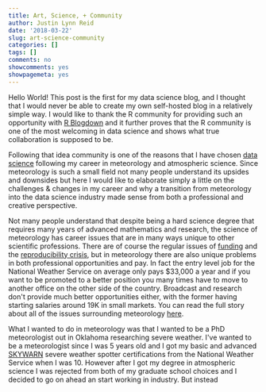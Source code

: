 ```yaml
---
title: Art, Science, + Community
author: Justin Lynn Reid
date: '2018-03-22'
slug: art-science-community
categories: []
tags: []
comments: no
showcomments: yes
showpagemeta: yes
---
```


Hello World! This post is the first for my data science blog, and I thought that I would never be able to create my own self-hosted blog in a relatively simple way. I would like to thank the R community for providing such an opportunity with [R Blogdown](https://bookdown.org/yihui/blogdown/) and it further proves that the R community is one of the most welcoming in data science and shows what true collaboration is supposed to be.

Following that idea community is one of the reasons that I have chosen [data science](https://datajobs.com/what-is-data-science) following my career in meteorology and atmospheric science. Since meteorology is such a small field not many people understand its upsides and downsides but here I would like to elaborate simply a little on the challenges & changes in my career and why a transition from meteorology into the data science industry made sense from both a professional and creative perspective.

Not many people understand that despite being a hard science degree that requires many years of advanced mathematics and research, the science of meteorology has career issues that are in many ways unique to other scientific professions. There are of course the regular issues of [funding](https://www.npr.org/2018/03/02/589845319/national-weather-service-forecast-cloudy-with-a-chance-of-budget-cuts) and the [reproducibility crisis](http://www.sciencemag.org/news/2017/02/how-culture-clash-noaa-led-flap-over-high-profile-warming-pause-study), but in meteorology there are also unique problems in both professional opportunities and pay. In fact the entry level job for the National Weather Service on average only pays $33,000 a year and if you want to be promoted to a better position you many times have to move to another office on the other side of the country. Broadcast and research don't provide much better opportunities either, with the former having starting salaries around 19K in small markets. You can read the full story about all of the issues surrounding meteorology [here](https://medium.com/@tmarquiswx/an-honest-conversation-about-early-career-professions-in-meteorology-704f8071d605).

What I wanted to do in meteorology was that I wanted to be a PhD meteorologist out in Oklahoma researching severe weather. I've wanted to be a meteorologist since I was 5 years old and I got my basic and advanced [SKYWARN](https://www.weather.gov/skywarn/) severe weather spotter certifications from the National Weather Service when I was 10. However after I got my degree in atmospheric science I was rejected from both of my graduate school choices and I decided to go on ahead an start working in industry. But instead 
